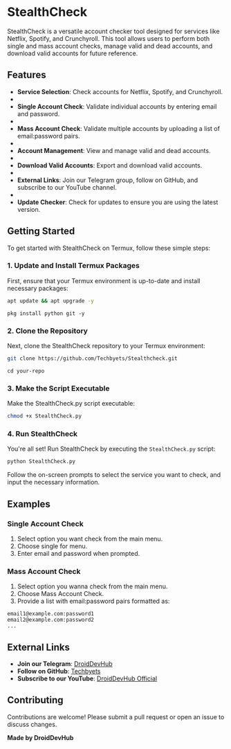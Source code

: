 # StealthCheck

StealthCheck is a versatile account checker tool designed for services like Netflix, Spotify, and Crunchyroll. This tool allows users to perform both single and mass account checks, manage valid and dead accounts, and download valid accounts for future reference.

## Features

- **Service Selection**: Check accounts for Netflix, Spotify, and Crunchyroll.
- 
- **Single Account Check**: Validate individual accounts by entering email and password.
- 
- **Mass Account Check**: Validate multiple accounts by uploading a list of email:password pairs.
- 
- **Account Management**: View and manage valid and dead accounts.
- 
- **Download Valid Accounts**: Export and download valid accounts.
- 
- **External Links**: Join our Telegram group, follow on GitHub, and subscribe to our YouTube channel.
- 
- **Update Checker**: Check for updates to ensure you are using the latest version.

## Getting Started

To get started with StealthCheck on Termux, follow these simple steps:

### 1. Update and Install Termux Packages

First, ensure that your Termux environment is up-to-date and install necessary packages:

```bash
apt update && apt upgrade -y
```
```
pkg install python git -y
```

### 2. Clone the Repository

Next, clone the StealthCheck repository to your Termux environment:

```bash
git clone https://github.com/Techbyets/Stealthcheck.git
```

```
cd your-repo
```

### 3. Make the Script Executable

Make the StealthCheck.py script executable:

```bash
chmod +x StealthCheck.py
```

### 4. Run StealthCheck

You're all set! Run StealthCheck by executing the `StealthCheck.py` script:

```bash
python StealthCheck.py
```

Follow the on-screen prompts to select the service you want to check, and input the necessary information.

## Examples

### Single Account Check

1. Select option you want check from the main menu.
2. Choose single for menu.
3. Enter email and password when prompted.

### Mass Account Check

1. Select option you wanna check from the main menu.
2. Choose Mass Account Check.
3. Provide a list with email:password pairs formatted as:

```
email1@example.com:password1
email2@example.com:password2
...
```

## External Links

- **Join our Telegram**: [DroidDevHub](https://t.me/DroidDevHub)
- **Follow on GitHub**: [Techbyets](https://github.com/Techbyets)
- **Subscribe to our YouTube**: [DroidDevHub Official](https://youtube.com/@droiddevhub_official?si=TU5H1RDZyh5Dncnb)

## Contributing

Contributions are welcome! Please submit a pull request or open an issue to discuss changes.


**Made by DroidDevHub**
